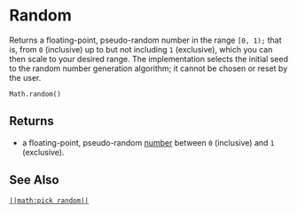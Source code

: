 # Random

Returns a floating-point, pseudo-random number in the range ``[0, 1);`` that is, from ``0`` (inclusive) up to but not including ``1`` (exclusive), which you can then scale to your desired range. The implementation selects the initial seed to the random number generation algorithm; it cannot be chosen or reset by the user.

```sig
Math.random()
```

## Returns

* a floating-point, pseudo-random [number](types/number) between ``0`` (inclusive) and ``1`` (exclusive).

## See Also

[``||math:pick random||``](/makecode-blockeditor/reference/math/random-range)